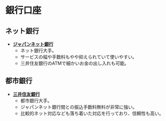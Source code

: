 銀行口座
====

ネット銀行
----

- [**ジャパンネット銀行**](http://www.japannetbank.co.jp)
  - ネット銀行大手。
  - サービスの幅や手数料もやや抑えられていて使いやすい。
  - 三井住友銀行のATMで細かいお金の出し入れも可能。

都市銀行
----

- [**三井住友銀行**](http://www.smbc.co.jp)
  - 都市銀行大手。
  - ジャパンネット銀行間との振込手数料無料が非常に強い。
  - 比較的ネット対応なども落ち着いた対応を行っており、信頼性も高い。

